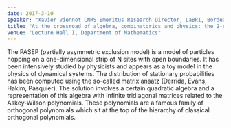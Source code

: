 ```yaml
---
date: 2017-3-10
speaker: "Xavier Viennot CNRS Emeritus Research Director, LaBRI, Bordeaux University Adjunct Professor at IMSc, Chennai"
title: "At the crossroad of algebra, combinatorics and physics: the 2-species PASEP"
venue: "Lecture Hall I, Department of Mathematics"
---
```

The PASEP  (partially asymmetric exclusion model) is a model of particles 
hopping on a one-dimensional strip of N sites with open boundaries. It has 
been intensively studied by physicists and appears as a
toy model in the physics of dynamical systems. The distribution of stationary 
probabilities has been computed using the so-called matrix ansatz (Derrida, 
Evans, Hakim, Pasquier). The solution involves a
certain quadratic algebra and a representation of this algebra with infinite 
tridiagonal matrices related to the Askey-Wilson polynomials. These 
polynomials are a famous family of orthogonal polynomials
which sit at the top of the hierarchy of classical orthogonal polynomials.
